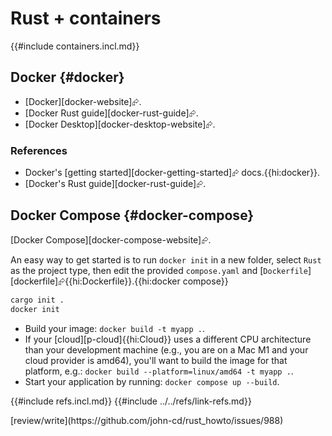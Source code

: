# Rust + containers

{{#include containers.incl.md}}

## Docker {#docker}

- [Docker][docker-website]⮳.
- [Docker Rust guide][docker-rust-guide]⮳.
- [Docker Desktop][docker-desktop-website]⮳.

### References

- Docker's [getting started][docker-getting-started]⮳ docs.{{hi:docker}}.
- [Docker's Rust guide][docker-rust-guide]⮳.

## Docker Compose {#docker-compose}

[Docker Compose][docker-compose-website]⮳.

An easy way to get started is to run `docker init` in a new folder, select `Rust` as the project type, then edit the provided `compose.yaml` and [`Dockerfile`][dockerfile]⮳{{hi:Dockerfile}}.{{hi:docker compose}}

```bash
cargo init .
docker init
```

- Build your image: `docker build -t myapp .`.
- If your [cloud][p-cloud]{{hi:Cloud}} uses a different CPU architecture than your development machine (e.g., you are on a Mac M1 and your cloud provider is amd64), you'll want to build the image for that platform, e.g.: `docker build --platform=linux/amd64 -t myapp .`.
- Start your application by running: `docker compose up --build`.

{{#include refs.incl.md}}
{{#include ../../refs/link-refs.md}}

<div class="hidden">
[review/write](https://github.com/john-cd/rust_howto/issues/988)
</div>
